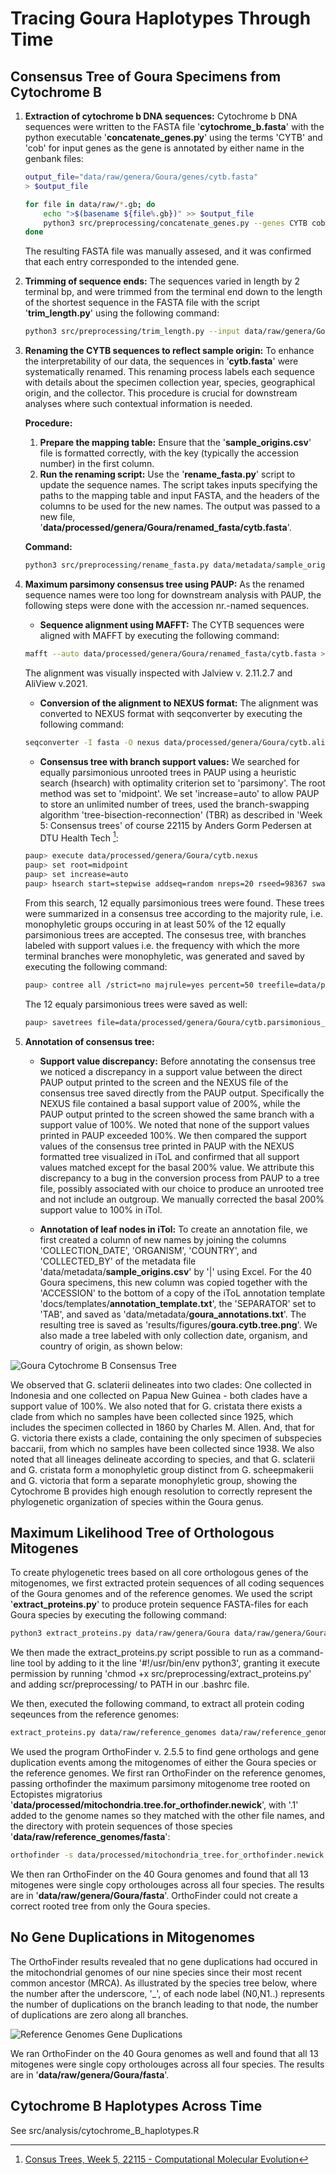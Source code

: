 # Tracing Goura Haplotypes Through Time

## Consensus Tree of Goura Specimens from Cytochrome B

1. **Extraction of cytochrome b DNA sequences:**
    Cytochrome b DNA sequences were written to the FASTA file '__cytochrome_b.fasta__' with the python executable '__concatenate_genes.py__' using the terms 'CYTB' and 'cob' for input genes as the gene is annotated by either name in the genbank files:
    ~~~bash
    output_file="data/raw/genera/Goura/genes/cytb.fasta"
    > $output_file

    for file in data/raw/*.gb; do
        echo ">$(basename ${file%.gb})" >> $output_file
        python3 src/preprocessing/concatenate_genes.py --genes CYTB cob --input $file >> data/raw/genes_all/cytb.fasta
    done 
    ~~~

    The resulting FASTA file was manually assesed, and it was confirmed that each entry corresponded to the intended gene. 
    
2. **Trimming of sequence ends:**
    The sequences varied in length by 2 terminal bp, and were trimmed from the terminal end down to the length of the shortest sequence in the FASTA file with the script '__trim_length.py__' using the following command:

    ~~~bash
    python3 src/preprocessing/trim_length.py --input data/raw/genera/Goura/genes/cytb.fasta --output data/processed/genera/Goura/trimmed_fasta/cytb.fasta
    ~~~

3. **Renaming the CYTB sequences to reflect sample origin:**
    To enhance the interpretability of our data, the sequences in '__cytb.fasta__' were systematically renamed. This renaming process labels each sequence with details about the specimen collection year, species, geographical origin, and the collector. This procedure is crucial for downstream analyses where such contextual information is needed.
    
    **Procedure:**
    1. **Prepare the mapping table:** Ensure that the '__sample_origins.csv__' file is formatted correctly, with the key (typically the accession number) in the first column.
    2. **Run the renaming script:** Use the '__rename_fasta.py__' script to update the sequence names. The script takes inputs specifying the paths to the mapping table and input FASTA, and the headers of the columns to be used for the new names. The output was passed to a new file, '__data/processed/genera/Goura/renamed_fasta/cytb.fasta__'.

    **Command:**

    ~~~bash
    python3 src/preprocessing/rename_fasta.py data/metadata/sample_origins.csv data/processed/genera/Goura/trimmed_fasta/cytb.fasta COLLECTION_DATE ORGANISM COUNTRY COLLECTED_BY > data/processed/genera/Goura/renamed_fasta/cytb.fasta
    ~~~

4. **Maximum parsimony consensus tree using PAUP:**
    As the renamed sequence names were too long for downstream analysis with PAUP, the following steps were done with the accession nr.-named sequences.
    - **Sequence alignment using MAFFT:**
    The CYTB sequences were aligned with MAFFT by executing the following command:

    ~~~bash
    mafft --auto data/processed/genera/Goura/renamed_fasta/cytb.fasta > data/processed/genera/Goura/cytb.aligned.fasta
    ~~~

    The alignment was visually inspected with Jalview v. 2.11.2.7 and AliView v.2021.

    - **Conversion of the alignment to NEXUS format:**
    The alignment was converted to NEXUS format with seqconverter by executing the following command:
    
    ~~~bash
    seqconverter -I fasta -O nexus data/processed/genera/Goura/cytb.aligned.fasta > data/processed/genera/Goura/cytb.nexus
    ~~~

    - **Consensus tree with branch support values:**
    We searched for equally parsimonious unrooted trees in PAUP using a heuristic search (hsearch) with optimality criterion set to 'parsimony'. The root method was set to 'midpoint'. We set 'increase=auto' to allow PAUP to store an unlimited number of trees, used the branch-swapping algorithm 'tree-bisection-reconnection' (TBR) as described in 'Week 5: Consensus trees' of course 22115 by Anders Gorm Pedersen at DTU Health Tech [^1]:

    ~~~bash
    paup> execute data/processed/genera/Goura/cytb.nexus
    paup> set root=midpoint
    paup> set increase=auto
    paup> hsearch start=stepwise addseq=random nreps=20 rseed=98367 swap=TBR
    ~~~

    From this search, 12 equally parsimonious trees were found. These trees were summarized in a consensus tree according to the majority rule, i.e. monophyletic groups occuring in at least 50% of the 12 equally parsimonious trees are accepted. The consesus tree, with branches labeled with support values i.e. the frequency with which the more terminal branches were monophyletic, was generated and saved by executing the following command:
    
    ~~~bash
    paup> contree all /strict=no majrule=yes percent=50 treefile=data/processed/genera/Goura/cytb.consensus.tree.nexus
    ~~~

    The 12 equaly parsimonious trees were saved as well:

    ~~~bash
    paup> savetrees file=data/processed/genera/Goura/cytb.parsimonious_trees.nexus
    ~~~

5. **Annotation of consensus tree:**

    - **Support value discrepancy:**
    Before annotating the consensus tree we noticed a discrepancy in a support value between the direct PAUP output printed to the screen and the NEXUS file of the consensus tree saved directly from the PAUP output. Specifically the NEXUS file contained a basal support value of 200%, while the PAUP output printed to the screen showed the same branch with a support value of 100%. We noted that none of the support values printed in PAUP exceeded 100%. We then compared the support values of the consensus tree printed in PAUP with the NEXUS formatted tree visualized in iToL and confirmed that all support values matched except for the basal 200% value. We attribute this discrepancy to a bug in the conversion process from PAUP to a tree file, possibly associated with our choice to produce an unrooted tree and not include an outgroup. We manually corrected the basal 200% support value to 100% in iTol.

    - **Annotation of leaf nodes in iTol:**
    To create an annotation file, we first created a column of new names by joining the columns 'COLLECTION_DATE', 'ORGANISM', 'COUNTRY', and 'COLLECTED_BY' of the metadata file 'data/metadata/__sample_origins.csv__' by '|' using Excel. For the 40 Goura specimens, this new column was copied together with the 'ACCESSION' to the bottom of a copy of the iToL annotation template 'docs/templates/__annotation_template.txt__', the 'SEPARATOR' set to 'TAB', and saved as 'data/metadata/__goura_annotations.txt__'. The resulting tree is saved as 'results/figures/__goura.cytb.tree.png__'. We also made a tree labeled with only collection date, organism, and country of origin, as shown below:

![Goura Cytochrome B Consensus Tree](../../results/figures/goura.cytb.tree.short_annotation.png)

We observed that G. sclaterii delineates into two clades: One collected in Indonesia and one collected on Papua New Guinea - both clades have a support value of 100%. We also noted that for G. cristata there exists a clade from which no samples have been collected since 1925, which includes the specimen collected in 1860 by Charles M. Allen. And, that for G. victoria there exists a clade, containing the only specimen of subspecies baccarii, from which no samples have been collected since 1938. We also noted that all lineages delineate according to species, and that G. sclaterii and G. cristata form a monophyletic group distinct from G. scheepmakerii and G. victoria that form a separate monophyletic group, showing the Cytochrome B provides high enough resolution to correctly represent the phylogenetic organization of species within the Goura genus.

## Maximum Likelihood Tree of Orthologous Mitogenes

To create phylogenetic trees based on all core orthologous genes of the mitogenomes, we first extracted protein sequences of all coding sequences of the Goura genomes and of the reference genomes. We used the script '__extract_proteins.py__' to produce protein sequence FASTA-files for each Goura species by executing the following command:

~~~bash
python3 extract_proteins.py data/raw/genera/Goura data/raw/genera/Goura/fasta
~~~

We then made the extract_proteins.py script possible to run as a command-line tool by adding to it the line '#!/usr/bin/env python3', granting it execute permission by running 'chmod +x src/preprocessing/extract_proteins.py' and adding scr/preprocessing/ to PATH in our .bashrc file.

We then, executed the following command, to extract all protein coding seqeunces from the reference genomes:

~~~bash
extract_proteins.py data/raw/reference_genomes data/raw/reference_genomes/fasta
~~~

We used the program OrthoFinder v. 2.5.5 to find gene orthologs and gene duplication events among the mitogenomes of either the Goura species or the reference genomes. We first ran OrthoFinder on the reference genomes, passing orthofinder the maximum parsimony mitogenome tree rooted on Ectopistes migratorius '__data/processed/mitochondria.tree.for_orthofinder.newick__', with '.1' added to the genome names so they matched with the other file names, and the directory with protein sequences of those species '__data/raw/reference_genomes/fasta__':

~~~bash
orthofinder -s data/processed/mitochondria_tree.for_orthofinder.newick -f data/raw/reference_genomes/fasta
~~~

We then ran OrthoFinder on the 40 Goura genomes and found that all 13 mitogenes were single copy ortholouges across all four species. The results are in '__data/raw/genera/Goura/fasta__'. OrthoFinder could not create a correct rooted tree from only the Goura species.

<!--Move study of gene duplications to another markdown note. Keep the part of the analysis that shows that all 13 mitogenes are orthologous.-->
## No Gene Duplications in Mitogenomes

The OrthoFinder results revealed that no gene duplications had occured in the mitochondrial genomes of our nine species since their most recent common ancestor (MRCA). As illustrated by the species tree below, where the number after the underscore, '_', of each node label (N0,N1..) represents the number of duplications on the branch leading to that node, the number of duplications are zero along all branches.

![Reference Genomes Gene Duplications](../../results/figures/reference_genomes.OrthoFinder_gene_duplications.png)

We ran OrthoFinder on the 40 Goura genomes as well and found that all 13 mitogenes were single copy ortholouges across all four species. The results are in '__data/raw/genera/Goura/fasta__'.

## Cytochrome B Haplotypes Across Time

See src/analysis/cytochrome_B_haplotypes.R

[^1]:[Consus Trees, Week 5, 22115 - Computational Molecular Evolution](https://teaching.healthtech.dtu.dk/22115/index.php/Consensus_Trees)


